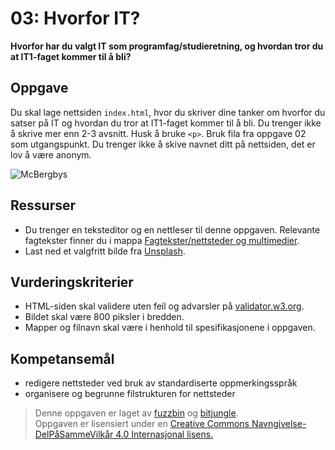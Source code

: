 03: Hvorfor IT?
==============================
**Hvorfor har du valgt IT som programfag/studieretning, og hvordan tror du at IT1-faget kommer til å bli?**

Oppgave
-------
Du skal lage nettsiden `index.html`, hvor du skriver dine tanker om hvorfor du satser på IT og hvordan du tror at IT1-faget kommer til å bli. Du trenger ikke å skrive mer enn 2-3 avsnitt. Husk å bruke `<p>`. Bruk fila fra oppgave 02 som utgangspunkt. Du trenger ikke å skive navnet ditt på nettsiden, det er lov å være anonym.

![McBergbys](https://raw.githubusercontent.com/fagstoff/IT1/master/Bilder/McB02.png)

Ressurser
---------
* Du trenger en teksteditor og en nettleser til denne oppgaven. Relevante fagtekster finner du i mappa [Fagtekster/nettsteder og multimedier](https://github.com/bitjungle/IT1/tree/master/Fagtekster/nettsteder%20og%20multimedier).
* Last ned et valgfritt bilde fra [Unsplash](https://unsplash.com/).

Vurderingskriterier
-------------------
* HTML-siden skal validere uten feil og advarsler på [validator.w3.org](https://validator.w3.org/).
* Bildet skal være 800 piksler i bredden.
* Mapper og filnavn skal være i henhold til spesifikasjonene i oppgaven.

Kompetansemål
-------------
* redigere nettsteder ved bruk av standardiserte oppmerkingsspråk
* organisere og begrunne filstrukturen for nettsteder

>Denne oppgaven er laget av [fuzzbin](https://github.com/fuzzbin) og [bitjungle](https://github.com/bitjungle).  
>Oppgaven er lisensiert under en
>[Creative Commons Navngivelse-DelPåSammeVilkår 4.0 Internasjonal lisens.
](http://creativecommons.org/licenses/by-sa/4.0/)
